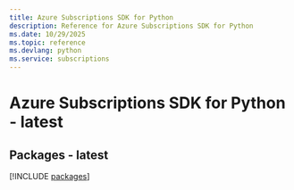 ```yaml
---
title: Azure Subscriptions SDK for Python
description: Reference for Azure Subscriptions SDK for Python
ms.date: 10/29/2025
ms.topic: reference
ms.devlang: python
ms.service: subscriptions
---
```

# Azure Subscriptions SDK for Python - latest
## Packages - latest
[!INCLUDE [packages](subscriptions-index.md)]